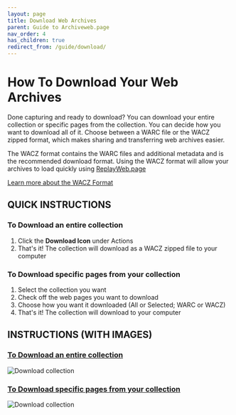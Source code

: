 ```yaml
---
layout: page
title: Download Web Archives
parent: Guide to Archiveweb.page
nav_order: 4
has_children: true
redirect_from: /guide/download/
---
```


# How To Download Your Web Archives
Done capturing and ready to download? You can download your entire collection or specific pages from the collection. You can decide how you want to download all of it. Choose between a WARC file or the WACZ zipped format, which makes sharing and transferring web archives easier.

The WACZ format contains the WARC files and additional metadata and is the recommended download format.
Using the WACZ format will allow your archives to load quickly using [ReplayWeb.page](https://replayweb.page)

<a href="https://github.com/webrecorder/wacz-format" target="_blank">Learn more about the WACZ Format</a>

## QUICK INSTRUCTIONS
### To Download an entire collection
1. Click the <b>Download Icon</b> under Actions
2. That's it! The collection will download as a WACZ zipped file to your computer


### To Download specific pages from your collection
1. Select the collection you want
2. Check off the web pages you want to download 
3. Choose how you want it downloaded (All or Selected; WARC or WACZ)
4. That's it! The collection will download to your computer

## INSTRUCTIONS (WITH IMAGES)

### [To Download an entire collection](download/entire_collection)

![Download collection](/assets/images/download/download-option1.gif)

### [To Download specific pages from your collection](download/specific_pages)

![Download collection](/assets/images/download/download-option2.gif)


